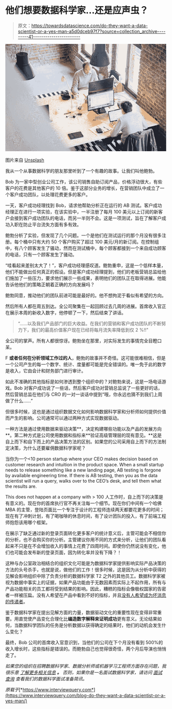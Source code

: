 # 他们想要数据科学家…还是应声虫？

> 原文：<https://towardsdatascience.com/do-they-want-a-data-scientist-or-a-yes-man-a5d0dceb97f7?source=collection_archive---------41----------------------->

![](img/0ec89faf825940cc97da19b9953c3425.png)

图片来自 [Unsplash](https://unsplash.com/photos/aLK9LiX69nA)

我从一个从事数据科学的朋友那里听到了一个有趣的故事。让我们叫他鲍勃。

Bob 为一家中型创业公司工作，该公司销售自助订阅产品，价格浮动很大，有些客户的花费是其他客户的 10 倍。鉴于这部分业务的增长，在营销团队中成立了一个客户成功团队，以处理花费更多的客户。

一天，客户成功经理找到 Bob，请求他帮助分析正在运行的 AB 测试。客户成功经理正在进行一项实验，在该实验中，一半注册了每月 100 美元以上订阅的新客户会接到客户成功团队的电话，而另一半则不会。这是一项测试，旨在了解客户成功入职在防止平台流失方面有多有效。

鲍勃分析了实验，但发现了几个问题。一个是他们在测试运行的那个月没有很多注册。每个桶中只有大约 50 个客户购买了超过 100 美元/月的新订阅。在控制组中，有八个顾客发生了骚动，然而在测试桶中，每个顾客都接到一个来自成功顾客的电话，只有一个顾客发生了骚动。

“哇看起来差别太大了！”，客户成功经理感叹道。鲍勃重申，这是一个低样本量，他们不能做出任何真正的假设。但是客户成功经理提到，他们的老板营销总监给他们施加了一些压力，要求他们展示一些成果，表明他们的团队正在取得进展。他能告诉他他们的策略正朝着正确的方向发展吗？

鲍勃同意，推动他们的团队前进可能是最好的。他不想拘泥于看似有希望的方向。

然后所有人都在周五到达。全公司聚集在一起回顾过去几周的进展。首席收入官正在展示本周的新收入数字，他停顿了一下，然后结束了讲话。

> “……以及我们产品部门的巨大收益。在我们的营销和客户成功团队的不断努力下，我们的最高价值客户现在已经将每月流失率降低到仅 2 %!!"

全公司的掌声。所有人都很惊讶。鲍勃坐在那里，对实际发生的事情完全目瞪口呆。

F **或者任何在分析领域工作过的人**，鲍勃的故事并不奇怪。这可能很难相信，但是一个公司产生的每一个数字、统计、度量都可能是完全错误的。唯一免于此的数字是收入，它由会计和财务部门进行审计。

如此不准确的其他指标是如何渗透到整个组织中的？对鲍勃来说，这是一场电话游戏。Bob 对客户成功说了一些话，然后客户成功对营销总监说了一些更好的话，然后营销总监在他们与 CRO 的一对一谈话中提到“哦，你永远也猜不到我们上周做了什么……”

但很多时候，这也是通过组织数据文化如何影响数据科学家和分析师如何提供价值而产生的影响。公司通常可以通过两种方式实现数据驱动。

一种方法是通过使用数据来驱动决策**，决定构建哪些功能以及产品的发展方向**。第二种方式是公司使用数据和指标来**验证高级管理层的现有意见。**这是自上而下和自下而上的产品决策方法的区别。如果您的公司采用自上而下的方法制定决策，为什么还要雇佣数据科学家呢？

当你为一个<10 person startup where your CEO makes decision based on customer research and intuition in the product space. When a small startup needs to release something like a new landing page, AB testing is forgone by available engineering time. If there is AB testing, then you as the data scientist will run a query, walks over to the CEO’s desk, and tell them what the results are.

This does not happen at a company with > 100 人工作时，自上而下的决策是有意义的。现在你的首席执行官不再关注每一个细节。现在你们中间有一个哈佛 MBA 的主管，登陆页面比一个专注于设计的工程师连续两天都要花更多的时间；现在有了冲刺计划，有了喝咖啡的休息时间，有了设计团队的投入，有了前端工程师抱怨该用哪个框架。

在展示了缺乏通过新的登录页面转化更多客户的统计意义后，主管可能会不相信你的分析，也不会购买你的分析。主管建议你用不同的方式来分析，让他们的团队看起来不只是在不会增加收入的事情上花费了四周时间。即使你仍然说没有变化，他们也可能会发布新的登录页面，因为转化率并没有下降？！

这种与办公室政治相结合的组织文化可能是为数据科学家提供影响实际产品决策的方法的头号杀手，也就是说，做他们的工作！很多时候，这是因为从分析中获得的见解会影响组织中除了负责分析的数据科学家 T2 之外的其他员工。数据科学家被视为数据中事实上的证据，如果产品功能由于无数因素而实际上不起作用，所有与产品功能相关的员工都将受到结果的影响。因此，糟糕的指标会像极权国家的告密者一样被压扁。没有人希望在产品中看到不好的指标，并且[没有人希望成为坏消息的传递者](https://www.youtube.com/watch?v=ddTbNKWw7Zs)。

鉴于数据科学家在提出见解方面的力量，数据驱动文化的重要性现在变得非常重要。用直觉使产品变化合理化比**编造数字解释来证明成功**更有意义。无论结果如何，当数据科学团队的任务是分析数据以获得确定的结果时，他们的动机会发生什么变化？

最终，Bob 公司的首席收入官意识到，当他们的公司在下个月没有看到 500%的收入增长时，这些指标是错误的。而鲍勃自己也觉得很奇怪，两个月后导演也悄悄走了。

*如果您的组织在招聘数据科学家、数据分析师或机器学习工程师方面存在问题，我很乐意* [*了解更多相关信息*](mailto:jay@interviewquery.com) ***。*** *否则，如果你是一名面试数据科学家，请访问* [*面试查询*](https://www.interviewquery.com/) *查看我们的数据科学面试准备简讯。*

*原载于*[*https://www.interviewquery.com*](https://www.interviewquery.com/blog-do-they-want-a-data-scientist-or-a-yes-man/)